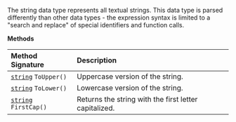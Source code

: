 The string data type represents all textual strings.  This data type is parsed differently than other data types - the expression syntax is limited to a "search and replace" of special identifiers and function calls.

**Methods**

| Method Signature | Description |
| :--- | :--- |
| [`string`](String-Type) `ToUpper()` | Uppercase version of the string. |
| [`string`](String-Type) `ToLower()` | Lowercase version of the string. |
| [`string`](String-Type) `FirstCap()` | Returns the string with the first letter capitalized. |
